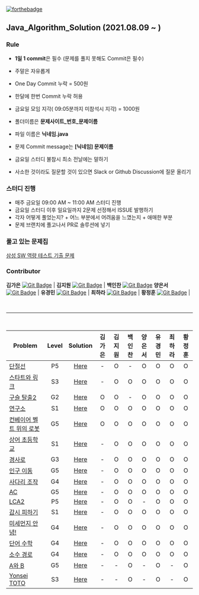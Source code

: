 [![forthebadge](https://forthebadge.com/images/badges/made-with-java.svg)](https://forthebadge.com)

## Java_Algorithm_Solution (2021.08.09 ~ )

### Rule
- **1일 1 commit**은 필수 (문제를 풀지 못해도 Commit은 필수)
- 주말은 자유롭게
- One Day Commit 누락 = 500원
- 한달에 한번 Commit 누락 허용
- 금요일 모임 지각( 09:05분까지 미참석시 지각) = 1000원

- 폴더이름은 **문제사이트_번호_문제이름**
- 파일 이름은 **닉네임.java**
- 문제 Commit message는 **[닉네임] 문제이름**

- 금요일 스터디 불참시 최소 전날에는 말하기
- 사소한 것이라도 질문할 것이 있으면 Slack or Github Discussion에 질문 올리기


### 스터디 진행
- 매주 금요일 09:00 AM ~ 11:00 AM 스터디 진행
- 금요일 스터디 이후 일요일까지 2문제 선정해서 ISSUE 발행하기
- 각자 어떻게 풀었는지? + 어느 부분에서 어려움을 느꼈는지 + 애매한 부분
- 문제 브랜치에 풀고나서 PR로 솔루션에 넣기


### 풀고 있는 문제집
[삼성 SW 역량 테스트 기출 문제](https://www.acmicpc.net/workbook/view/1152)




<!-- ### Member

<table>
    <tr align="center">
        <td style="min-width: 100px;">
            <a href="https://github.com/kl529">
              <img src="https://github.com/kl529.png" width="100">
              <br />
              <b> 리바 </b>
            </a>
        </td>
        <td style="min-width: 100px;">
            <a href="https://github.com/harachoi">
              <img src="https://github.com/harachoi.png" width="100">
              <br />
              <b> 최하라 </b>
            </a>
        </td>
        <td style="min-width: 100px;">
            <a href="https://github.com/wjdgns7712">
              <img src="https://github.com/wjdgns7712.png" width="100">
              <br />
              <b> 황정훈(jh) </b>
            </a>
        </td>
        <td style="min-width: 100px;">
            <a href="https://github.com/yukyeongmin">
              <img src="https://github.com/yukyeongmin.png" width="100">
              <br />
              <b> yukyeongmin </b>
            </a>
        </td>
    </tr>
</table> -->

### Contributor

**김가은** [![Git Badge](http://img.shields.io/badge/-Github-black?style=flat-square&logo=github)](https://github.com/blingaeun) | 
**김지원** [![Git Badge](http://img.shields.io/badge/-Github-black?style=flat-square&logo=github)](https://github.com/kl529) | 
**백인찬** [![Git Badge](http://img.shields.io/badge/-Github-black?style=flat-square&logo=github)](https://github.com/dls4585)
**양은서** [![Git Badge](http://img.shields.io/badge/-Github-black?style=flat-square&logo=github)](https://github.com/yess98) | 
**유경민** [![Git Badge](http://img.shields.io/badge/-Github-black?style=flat-square&logo=github)](https://github.com/yukyeongmin) | 
**최하라** [![Git Badge](http://img.shields.io/badge/-Github-black?style=flat-square&logo=github)](https://github.com/harachoi) | 
**황정훈** [![Git Badge](http://img.shields.io/badge/-Github-black?style=flat-square&logo=github)](https://github.com/wjdgns7712) |

<br>
<hr>
<br>

|Problem|Level|Solution|                                                                                              김가은|김지원|백인찬|양은서|유경민|최하라|황정훈|
|-------|:---:|:------:|:---:|:---:|:---:|:---:|:---:|:---:|:---:|
|[단절선](https://www.acmicpc.net/problem/11400)|P5|[Here](./solution/BOJ_11400_단절선)                                  |  -  |  O  |  -  |  O  |  O  |  O  |  O  |
|[스타트와 링크](https://www.acmicpc.net/problem/14889)|S3|[Here](./solution/BOJ_14889_스타트와-링크)                    |  -  |  O  |  O  |  O  |  O  |  O  |  O  |
|[구슬 탈출2](https://www.acmicpc.net/problem/13460)|G2|[Here](./solution/BOJ_13460_구슬-탈출2)                          |  O  |  O  |  -  |  O  |  O  |  O  |  O  |
|[연구소](https://www.acmicpc.net/problem/14502)|S1|[Here](./solution/BOJ_14502_연구소)                                  |  O  |  O  |  O  |  O  |  O  |  O  |  O  |
|[컨베이어 벨트 위의 로봇](https://www.acmicpc.net/problem/20055)|G5|[Here](./solution/BOJ_20055_컨베이어-벨트-위의-로봇) |  O  |  O  |  O  |  O  |  O  |  O  |  O  |
|[상어 초등학교](https://www.acmicpc.net/problem/21608)|S1|[Here](./solution/BOJ_21608_상어초등학교)                     |  -  |  O  |  O  |  O  |  O  |  O  |  O  |
|[경사로](https://www.acmicpc.net/problem/14890)|G3|[Here](./solution/BOJ_14890_경사로)                                  |  -  |  O  |  O  |  O  |  O  |  O  |  O  |
|[인구 이동](https://www.acmicpc.net/problem/16234)|G5|[Here](./solution/BOJ_16234_인구-이동)                            |  -  |  O  |  O  |  O |  O  |  O  |  O  |
|[사다리 조작](https://www.acmicpc.net/problem/15684)|G4|[Here](./solution/BOJ_15684_사다리-조작)                        |  -  |  O  |  O  |  O |  O  |  O  |  O  |
|[AC](https://www.acmicpc.net/problem/5430)|G5|[Here](./solution/BOJ_5430_AC)                                           |  -  |  O  |  O  |  O  |  O  |  O  |  O  |
|[LCA2](https://www.acmicpc.net/problem/11438)|P5|[Here](./solution/BOJ_11438_LCA2)                                     |  -  |  O  |  O  |  -  |  O  |  O  |  O  |
|[감시 피하기](https://www.acmicpc.net/problem/18428)|S1|[Here](./solution/BOJ_18428_감시-피하기)                        |  -  |  O  |  O  |  O  |  O  |  O  |  O  |
|[미세먼지 안녕!](https://www.acmicpc.net/problem/17144)|G4|[Here](./solution/BOJ_17144_미세먼지-안녕!)                  |  -  |  O  |  O  |  O  |  O  |  O  |  O  |
|[단어 수학](https://www.acmicpc.net/problem/1339)|G4|[Here](./solution/BOJ_1339_단어-수학)                              |  -  |  O  |  O  |  O  |  O  |  O  |  O  |
|[소수 경로](https://www.acmicpc.net/problem/1963)|G4|[Here](./solution/BOJ_1963_소수-경로)                              |  -  |  O  |  O  |  O  |  O  |  O  |  O  |
|[A와 B](https://www.acmicpc.net/problem/12904)|G5|[Here](./solution/BOJ_12904_A와-B)                                    |  -  |  -  |  O  |  -  |  O  |  -  |  O  |
|[Yonsei TOTO](https://www.acmicpc.net/problem/12018)|S3|[Here](./solution/BOJ_12018_Yonsei-TOTO)                        |  -  |  -  |  O  |  -  |  O  |  -  |  O  |
<br>
